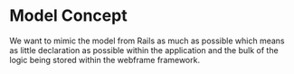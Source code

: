 # Model Concept

We want to mimic the model from Rails as much as possible which means as little
declaration as possible within the application and the bulk of the logic being
stored within the webframe framework. 
